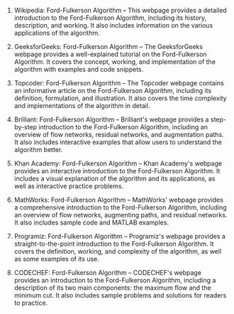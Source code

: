

1. Wikipedia: Ford-Fulkerson Algorithm – This webpage provides a detailed introduction to the Ford-Fulkerson Algorithm, including its history, description, and working. It also includes information on the various applications of the algorithm.

2. GeeksforGeeks: Ford-Fulkerson Algorithm – The GeeksforGeeks webpage provides a well-explained tutorial on the Ford-Fulkerson Algorithm. It covers the concept, working, and implementation of the algorithm with examples and code snippets.

3. Topcoder: Ford-Fulkerson Algorithm – The Topcoder webpage contains an informative article on the Ford-Fulkerson Algorithm, including its definition, formulation, and illustration. It also covers the time complexity and implementations of the algorithm in detail.

4. Brilliant: Ford-Fulkerson Algorithm – Brilliant's webpage provides a step-by-step introduction to the Ford-Fulkerson Algorithm, including an overview of flow networks, residual networks, and augmentation paths. It also includes interactive examples that allow users to understand the algorithm better.

5. Khan Academy: Ford-Fulkerson Algorithm – Khan Academy's webpage provides an interactive introduction to the Ford-Fulkerson Algorithm. It includes a visual explanation of the algorithm and its applications, as well as interactive practice problems.

6. MathWorks: Ford-Fulkerson Algorithm – MathWorks' webpage provides a comprehensive introduction to the Ford-Fulkerson Algorithm, including an overview of flow networks, augmenting paths, and residual networks. It also includes sample code and MATLAB examples.

7. Programiz: Ford-Fulkerson Algorithm – Programiz's webpage provides a straight-to-the-point introduction to the Ford-Fulkerson Algorithm. It covers the definition, working, and complexity of the algorithm, as well as some examples of its use.

8. CODECHEF: Ford-Fulkerson Algorithm – CODECHEF's webpage provides an introduction to the Ford-Fulkerson Algorithm, including a description of its two main components: the maximum flow and the minimum cut. It also includes sample problems and solutions for readers to practice.